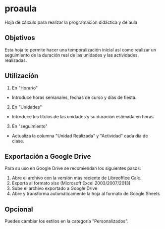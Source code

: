 proaula
=======

Hoja de cálculo para realizar la programación didáctica y de aula

Objetivos
---------

Esta hoja te permite hacer una temporalización inicial así como realizar un seguimiento de la duración real de las unidades y las actividades realizadas.


Utilización
-----------

1. En "Horario"
  * Introduce horas semanales, fechas de curso y días de fiesta.
2. En "Unidades"
  * Introduce los títulos de las unidades y su duración estimada en horas.
3. En "seguimiento"
  * Actualiza la columna "Unidad Realizada" y "Actividad" cada día de clase.
  
Exportación a Google Drive
---------------------------

Para su uso en Google Drive se recomiendan los siguientes pasos:

1. Abre el archivo con la versión más reciente de Libreoffice Calc.
2. Exporta al formato xlsx (Microsoft Excel 2003/2007/2013)
3. Sube el archivo exportado a Google Drive
4. Abre y transforma automáticamente la hoja al formato de Google Sheets

Opcional
--------

Puedes cambiar los estilos en la categoría "Personalizados".
